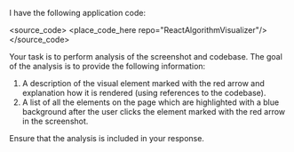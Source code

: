 I have the following application code:

<source_code>
<place_code_here repo="ReactAlgorithmVisualizer"/>
</source_code>

Your task is to perform analysis of the screenshot and codebase. The goal of the analysis is to provide the following information:
1) A description of the visual element marked with the red arrow and explanation how it is rendered (using references to the codebase).
2) A list of all the elements on the page which are highlighted with a blue background after the user clicks the element marked with the red arrow in the screenshot.

Ensure that the analysis is included in your response.
